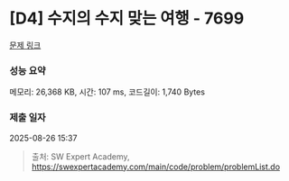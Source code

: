 # [D4] 수지의 수지 맞는 여행 - 7699 

[문제 링크](https://swexpertacademy.com/main/code/problem/problemDetail.do?contestProbId=AWqUzj0arpkDFARG) 

### 성능 요약

메모리: 26,368 KB, 시간: 107 ms, 코드길이: 1,740 Bytes

### 제출 일자

2025-08-26 15:37



> 출처: SW Expert Academy, https://swexpertacademy.com/main/code/problem/problemList.do